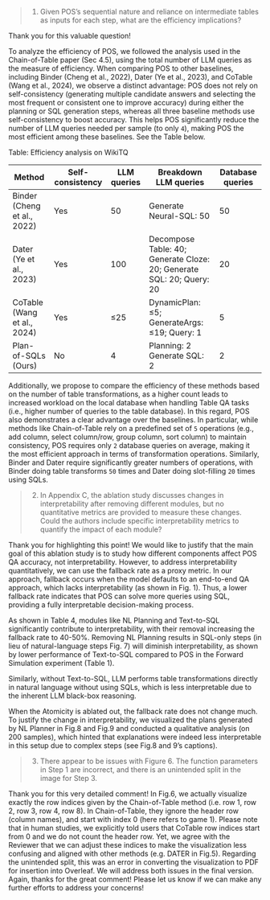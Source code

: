 > 1. Given POS’s sequential nature and reliance on intermediate tables as inputs for each step, what are the efficiency implications?

Thank you for this valuable question!

To analyze the efficiency of POS, we followed the analysis used in the 
Chain-of-Table paper (Sec 4.5), using the total number of LLM queries as the measure of efficiency.
When comparing POS to other baselines, including Binder (Cheng et al., 2022), 
Dater (Ye et al., 2023), and CoTable (Wang et al., 2024), we observe a distinct advantage: 
POS does not rely on self-consistency (generating multiple candidate answers and selecting the most frequent or consistent one to improve accuracy) 
during either the planning or SQL generation steps, 
whereas all three baseline methods use self-consistency to boost accuracy. 
This helps POS significantly reduce the number of LLM queries needed per sample (to only `4`), 
making POS the most efficient among these baselines. See the Table below.

Table: Efficiency analysis on WikiTQ

| Method                      | Self-consistency | LLM queries | Breakdown LLM queries                                                | Database queries |
|-----------------------------|------------------|-------------|----------------------------------------------------------------------|------------------|
| Binder (Cheng et al., 2022) | Yes              | 50          | Generate Neural-SQL: 50                                              | 50               |
| Dater (Ye et al., 2023)     | Yes              | 100         | Decompose Table: 40; Generate Cloze: 20; Generate SQL: 20; Query: 20 | 20               |
| CoTable (Wang et al., 2024) | Yes              | ≤25         | DynamicPlan: ≤5; GenerateArgs: ≤19; Query: 1                         | 5                |
| Plan-of-SQLs (Ours)         | No               | 4           | Planning: 2 Generate SQL: 2                                          | 2                |

Additionally, we propose to compare the efficiency of these methods based on the number of 
table transformations, as a higher count leads to increased workload on the local database 
when handling Table QA tasks (i.e., higher number of queries to the table database). 
In this regard, POS also demonstrates a clear advantage over the baselines.
In particular, while methods like Chain-of-Table rely on a predefined set of `5` 
operations (e.g., add column, select column/row, group column, sort column) to maintain 
consistency, POS requires only `2` database queries on average, making it the most efficient 
approach in terms of transformation operations. Similarly, Binder and Dater require 
significantly greater numbers of operations, with Binder doing table transforms `50` times 
and Dater doing slot-filling `20` times using SQLs.


> 2. In Appendix C, the ablation study discusses changes in interpretability after removing different modules, but no quantitative metrics are provided to measure these changes. Could the authors include specific interpretability metrics to quantify the impact of each module?

Thank you for highlighting this point! 
We would like to justify that the main goal of this ablation study is to study how different components affect POS QA accuracy, not interpretability. 
However, to address interpretability quantitatively, we can use the fallback rate as a proxy 
metric. In our approach, fallback occurs when the model defaults to an end-to-end QA approach, 
which lacks interpretability (as shown in Fig. 1). Thus, a lower fallback rate indicates that 
POS can solve more queries using SQL, providing a fully interpretable decision-making process.

As shown in Table 4, modules like NL Planning and Text-to-SQL significantly contribute to 
interpretability, with their removal increasing the fallback rate to 40-50%. 
Removing NL Planning results in SQL-only steps (in lieu of natural-language steps Fig. 7) will 
diminish interpretability, as shown by lower performance of Text-to-SQL compared to POS in the Forward Simulation experiment (Table 1). 

Similarly, without Text-to-SQL, LLM performs table transformations directly in natural language without using SQLs, which is less interpretable due to the inherent LLM black-box reasoning.

When the Atomicity is ablated out, the fallback rate does not change much. To justify the change in interpretability, we visualized the plans generated by NL Planner in Fig.8 and Fig.9 and conducted a qualitative analysis (on 200 samples), which hinted that explanations were indeed less interpretable in this setup due to complex steps (see Fig.8 and 9’s captions). 

> 3. There appear to be issues with Figure 6. The function parameters in Step 1 are incorrect, and there is an unintended split in the image for Step 3.

Thank you for this very detailed comment! In Fig.6, we actually visualize exactly the row indices given by the Chain-of-Table method (i.e. row 1, row 2, row 3, row 4, row 8). In Chain-of-Table, they ignore the header row (column names), and start with index 0 (here refers to game 1). Please note that in human studies, we explicitly told users that CoTable row indices start from 0 and we do not count the header row.
Yet, we agree with the Reviewer that we can adjust these indices to make the visualization less confusing and aligned with other methods (e.g. DATER in Fig.5). Regarding the unintended split, this was an error in converting the visualization to PDF for insertion into Overleaf. We will address both issues in the final version. Again, thanks for the great comment!
Please let us know if we can make any further efforts to address your concerns!
